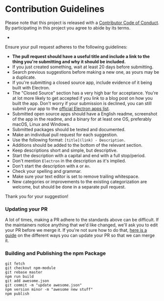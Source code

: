 # Contribution Guidelines

Please note that this project is released with a [Contributor Code of Conduct](code-of-conduct.md). By participating in this project you agree to abide by its terms.

-

Ensure your pull request adheres to the following guidelines:

- **The pull request should have a useful title and include a link to the thing you're submitting and why it should be included.**
- If you just created something, wait at least 20 days before submitting.
- Search previous suggestions before making a new one, as yours may be a duplicate.
- If you're submitting a closed source app, include evidence of it being built with Electron.
- The "Closed Source" section has a very high bar for acceptance. You're at lot more likely to get accepted if you link to a blog post on how you built the app. Don't worry if your submission is declined, you can still submit your app to the [official Electron apps list](http://electron.atom.io/apps/).
- Submitted open source apps should have a English readme, screenshot of the app in the readme, and a binary for at least one OS, preferably macOS, Linux and Windows.
- Submitted packages should be tested and documented.
- Make an individual pull request for each suggestion.
- Use the following format: `[title](link) - Description.`
- Additions should be added to the bottom of the relevant section.
- Keep descriptions short and simple, but descriptive.
- Start the description with a capital and end with a full stop/period.
- Don't mention `Electron` in the description as it's implied.
- Don't start the description with `A` or `An`.
- Check your spelling and grammar.
- Make sure your text editor is set to remove trailing whitespace.
- New categories or improvements to the existing categorization are welcome, but should be done in a separate pull request.

Thank you for your suggestion!

### Updating your PR

A lot of times, making a PR adhere to the standards above can be difficult. If the maintainers notice anything that we'd like changed, we'll ask you to edit your PR before we merge it. If you're not sure how to do that, [here is a guide](https://github.com/RichardLitt/docs/blob/master/amending-a-commit-guide.md) on the different ways you can update your PR so that we can merge it.


### Building and Publishing the npm Package

```
git fetch
git checkout npm-module
git rebase master
npm run build
git add awesome.json
git commit -m "update awesome.json"
npm version minor -m "awesome new stuff"
npm publish
```
